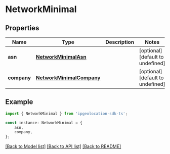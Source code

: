 # NetworkMinimal


## Properties

Name | Type | Description | Notes
------------ | ------------- | ------------- | -------------
**asn** | [**NetworkMinimalAsn**](NetworkMinimalAsn.md) |  | [optional] [default to undefined]
**company** | [**NetworkMinimalCompany**](NetworkMinimalCompany.md) |  | [optional] [default to undefined]

## Example

```typescript
import { NetworkMinimal } from 'ipgeolocation-sdk-ts';

const instance: NetworkMinimal = {
    asn,
    company,
};
```

[[Back to Model list]](../README.md#documentation-for-models) [[Back to API list]](../README.md#documentation-for-api-endpoints) [[Back to README]](../README.md)
